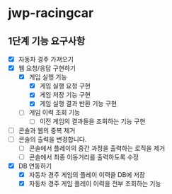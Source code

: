 # jwp-racingcar

## 1단계 기능 요구사항

- [x] 자동차 경주 가져오기
- [x] 웹 요청/응답 구현하기
    - [x] 게임 실행 기능
        - [x] 게임 실행 요청 구현
        - [x] 게임 저장 기능 구현
        - [x] 게임 실행 결과 반환 기능 구현
    - [ ] 게임 이력 조회 기능
        - [ ] 이전 게임의 결과들을 조회하는 기능 구현
- [ ] 콘솔과 웹의 중복 제거
- [ ] 콘솔의 출력을 변경합니다.
    - [ ] 콘솔에서 플레이의 중간 과정을 출력하는 로직을 제거
    - [ ] 콘솔에서 최종 이동거리를 출력하도록 수정
- [x] DB 연동하기
    - [x] 자동차 경주 게임의 플레이 이력을 DB에 저장
    - [x] 자동차 경주 게임 플레이 이력을 전부 조회하는 기능

